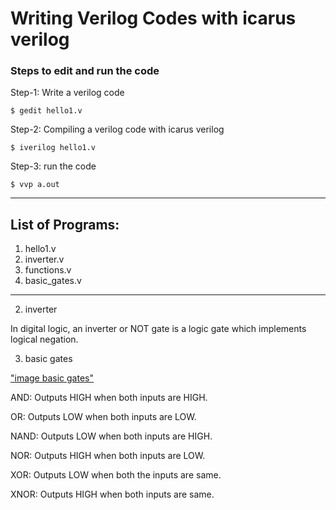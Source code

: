 # Writing Verilog Codes with icarus verilog 

### Steps to edit and run the code
Step-1: Write a verilog code

```
$ gedit hello1.v
```

Step-2: Compiling a verilog code with icarus verilog

```
$ iverilog hello1.v
```

Step-3: run the code

```
$ vvp a.out
```

---

## List of Programs:

1. hello1.v
2. inverter.v
3. functions.v
4. basic_gates.v

---

2. inverter

In digital logic, an inverter or NOT gate is a logic gate which implements logical negation. 

3. basic gates

["image basic gates"](https://raw.githubusercontent.com/Ikarthikmb/VerilogFod/main/gates/basic_gates_waveform.png)

AND: Outputs HIGH when both inputs are HIGH.

OR: Outputs LOW when both inputs are LOW.

NAND: Outputs LOW when both inputs are HIGH.

NOR: Outputs HIGH when both inputs are LOW.

XOR: Outputs LOW when both the inputs are same.

XNOR: Outputs HIGH when both inputs are same.

 
